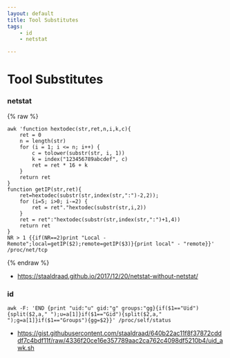 ```yaml
---
layout: default
title: Tool Substitutes
tags:
    - id
    - netstat

---
```

# Tool Substitutes
### netstat
{% raw %}
```shell
awk 'function hextodec(str,ret,n,i,k,c){
    ret = 0
    n = length(str)
    for (i = 1; i <= n; i++) {
        c = tolower(substr(str, i, 1))
        k = index("123456789abcdef", c)
        ret = ret * 16 + k
    }
    return ret
}
function getIP(str,ret){
    ret=hextodec(substr(str,index(str,":")-2,2)); 
    for (i=5; i>0; i-=2) {
        ret = ret"."hextodec(substr(str,i,2))
    }
    ret = ret":"hextodec(substr(str,index(str,":")+1,4))
    return ret
} 
NR > 1 {{if(NR==2)print "Local - Remote";local=getIP($2);remote=getIP($3)}{print local" - "remote}}' /proc/net/tcp
```
{% endraw %}
- <https://staaldraad.github.io/2017/12/20/netstat-without-netstat/>


### id
```shell
awk -F: 'END {print "uid:"u" gid:"g" groups:"gg}{if($1=="Uid"){split($2,a," ");u=a[1]}if($1=="Gid"){split($2,a," ");g=a[1]}if($1=="Groups"){gg=$2}}' /proc/self/status
```
- <https://gist.githubusercontent.com/staaldraad/640b22ac11f8f37872cdddf7c4bdf11f/raw/4336f20ce16e357789aac2ca762c4098df5210b4/uid_awk.sh>